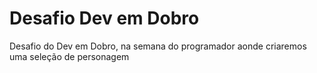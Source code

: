 # Desafio Dev em Dobro
Desafio do Dev em Dobro, na semana do programador aonde criaremos uma seleção de personagem  
